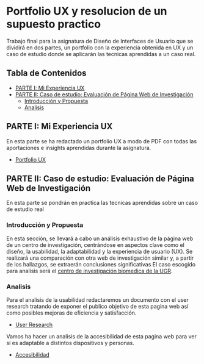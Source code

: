 # Portfolio UX y resolucion de un supuesto practico
Trabajo final para la asignatura de Diseño de Interfaces de Usuario que se dividirá en dos partes, un portfolio con la experiencia obtenida en UX y un caso de estudio donde se aplicarán las tecnicas aprendidas a un caso real.

## Tabla de Contenidos
- [PARTE I: Mi Experiencia UX](#parte-i-mi-experiencia-ux)
- [PARTE II: Caso de estudio: Evaluación de Página Web de Investigación](#parte-ii-caso-de-estudio-evaluacion-de-pagina-web-de-investigacion)
  - [Introducción y Propuesta](#introduccion-y-propuesta)
  - [Analisis](#analisis)

## PARTE I: Mi Experiencia UX
En esta parte se ha redactado un portfolio UX a modo de PDF con todas las aportaciones e insights aprendidas durante la asignatura.
- [Portfolio UX](PortfolioUX.pdf)

## PARTE II: Caso de estudio: Evaluación de Página Web de Investigación
En esta parte se pondrán en practica las tecnicas aprendidas sobre un caso de estudio real

### Introducción y Propuesta
En esta sección, se llevará a cabo un análisis exhaustivo de la página web de un centro de investigación, centrándose en aspectos clave como el diseño, la usabilidad, la adaptabilidad y la experiencia de usuario (UX). Se realizará una comparación con otra web de investigación similar y, a partir de los hallazgos, se extraerán conclusiones significativas
El caso escogido para analisis será el [centro de investigación biomedica de la UGR](https://cibm.ugr.es/).

### Analisis

Para el analisis de la usabilidad redactaremos un documento con el user research tratando de exponer el publico objetivo de esta pagina web así como posibles mejoras de eficiencia y satisfacción.

- [User Research](User%20Research.pdf)

Vamos ha hacer un analisis de la accesibilidad de esta pagina web para ver si es adaptable a distintos dispositivos y personas.

- [Accesibilidad](Accesibilidad.pdf)
